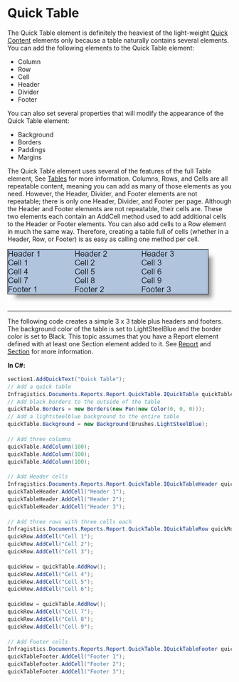 ﻿<!--
|metadata|
{
    "fileName": "documentengine-quick-table",
    "controlName": "Infragistics Document Library",
    "tags": ["Layouts","Reporting"]
}
|metadata|
-->

# Quick Table



The Quick Table element is definitely the heaviest of the light-weight [Quick Content](DocumentEngine-Quick-Content.html "Explains the quick content items available in the document engine.") elements only because a table naturally contains several elements. You can add the following elements to the Quick Table element:

-   Column
-   Row
-   Cell
-   Header
-   Divider
-   Footer

You can also set several properties that will modify the appearance of the Quick Table element:

-   Background
-   Borders
-   Paddings
-   Margins

The Quick Table element uses several of the features of the full Table element, See [Tables](DocumentEngine-Tables.html "Explains the table element available in the document engine.") for more information. Columns, Rows, and Cells are all repeatable content, meaning you can add as many of those elements as you need. However, the Header, Divider, and Footer elements are not repeatable; there is only one Header, Divider, and Footer per page. Although the Header and Footer elements are not repeatable, their cells are. These two elements each contain an AddCell method used to add additional cells to the Header or Footer elements. You can also add cells to a Row element in much the same way. Therefore, creating a table full of cells (whether in a Header, Row, or Footer) is as easy as calling one method per cell.

![Shows a PDF that demonstrates the Quikc Table element, and is the result of the code listed below.](images/DocumentEngine_Quick_Table_01.png)

* * * * *

The following code creates a simple 3 x 3 table plus headers and footers. The background color of the table is set to LightSteelBlue and the border color is set to Black. This topic assumes that you have a Report element defined with at least one Section element added to it. See [Report](DocumentEngine-Report.html "Explains the report object available in the document engine.") and [Section](DocumentEngine-Section.html "Explains the section element available in the document engine.") for more information.

**In C#:**

```csharp
section1.AddQuickText("Quick Table");
// Add a quick table
Infragistics.Documents.Reports.Report.QuickTable.IQuickTable quickTable =   section1.AddQuickTable();
// Add black borders to the outside of the table
quickTable.Borders = new Borders(new Pen(new Color(0, 0, 0)));
// Add a lightsteelblue background to the entire table
quickTable.Background = new Background(Brushes.LightSteelBlue);

// Add three columns
quickTable.AddColumn(100);
quickTable.AddColumn(100);
quickTable.AddColumn(100);

// Add Header cells
Infragistics.Documents.Reports.Report.QuickTable.IQuickTableHeader quickTableHeader =   quickTable.Header;
quickTableHeader.AddCell("Header 1");
quickTableHeader.AddCell("Header 2");
quickTableHeader.AddCell("Header 3");
                        
// Add three rows with three cells each
Infragistics.Documents.Reports.Report.QuickTable.IQuickTableRow quickRow =   quickTable.AddRow();
quickRow.AddCell("Cell 1");
quickRow.AddCell("Cell 2");
quickRow.AddCell("Cell 3");

quickRow = quickTable.AddRow();
quickRow.AddCell("Cell 4");
quickRow.AddCell("Cell 5");
quickRow.AddCell("Cell 6");

quickRow = quickTable.AddRow();
quickRow.AddCell("Cell 7");
quickRow.AddCell("Cell 8");
quickRow.AddCell("Cell 9");

// Add Footer cells
Infragistics.Documents.Reports.Report.QuickTable.IQuickTableFooter quickTableFooter =   quickTable.Footer;
quickTableFooter.AddCell("Footer 1");
quickTableFooter.AddCell("Footer 2");
quickTableFooter.AddCell("Footer 3");
```
